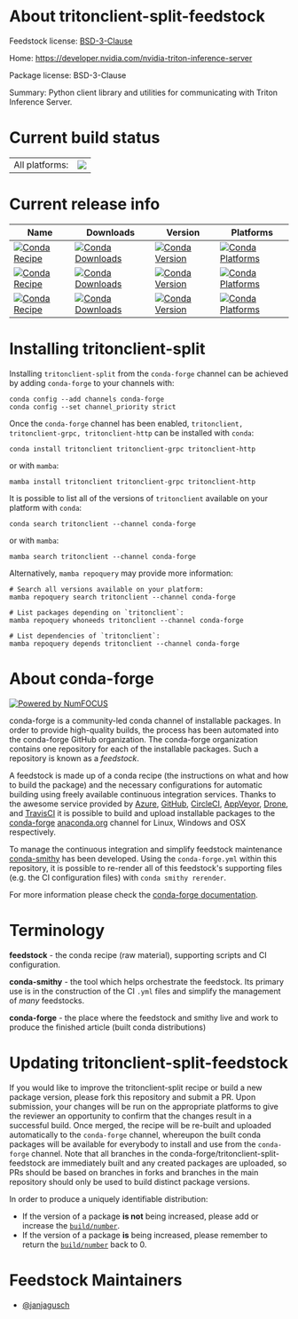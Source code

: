 About tritonclient-split-feedstock
==================================

Feedstock license: [BSD-3-Clause](https://github.com/conda-forge/tritonclient-split-feedstock/blob/main/LICENSE.txt)

Home: https://developer.nvidia.com/nvidia-triton-inference-server

Package license: BSD-3-Clause

Summary: Python client library and utilities for communicating with Triton Inference Server.

Current build status
====================


<table><tr><td>All platforms:</td>
    <td>
      <a href="https://dev.azure.com/conda-forge/feedstock-builds/_build/latest?definitionId=17709&branchName=main">
        <img src="https://dev.azure.com/conda-forge/feedstock-builds/_apis/build/status/tritonclient-split-feedstock?branchName=main">
      </a>
    </td>
  </tr>
</table>

Current release info
====================

| Name | Downloads | Version | Platforms |
| --- | --- | --- | --- |
| [![Conda Recipe](https://img.shields.io/badge/recipe-tritonclient-green.svg)](https://anaconda.org/conda-forge/tritonclient) | [![Conda Downloads](https://img.shields.io/conda/dn/conda-forge/tritonclient.svg)](https://anaconda.org/conda-forge/tritonclient) | [![Conda Version](https://img.shields.io/conda/vn/conda-forge/tritonclient.svg)](https://anaconda.org/conda-forge/tritonclient) | [![Conda Platforms](https://img.shields.io/conda/pn/conda-forge/tritonclient.svg)](https://anaconda.org/conda-forge/tritonclient) |
| [![Conda Recipe](https://img.shields.io/badge/recipe-tritonclient--grpc-green.svg)](https://anaconda.org/conda-forge/tritonclient-grpc) | [![Conda Downloads](https://img.shields.io/conda/dn/conda-forge/tritonclient-grpc.svg)](https://anaconda.org/conda-forge/tritonclient-grpc) | [![Conda Version](https://img.shields.io/conda/vn/conda-forge/tritonclient-grpc.svg)](https://anaconda.org/conda-forge/tritonclient-grpc) | [![Conda Platforms](https://img.shields.io/conda/pn/conda-forge/tritonclient-grpc.svg)](https://anaconda.org/conda-forge/tritonclient-grpc) |
| [![Conda Recipe](https://img.shields.io/badge/recipe-tritonclient--http-green.svg)](https://anaconda.org/conda-forge/tritonclient-http) | [![Conda Downloads](https://img.shields.io/conda/dn/conda-forge/tritonclient-http.svg)](https://anaconda.org/conda-forge/tritonclient-http) | [![Conda Version](https://img.shields.io/conda/vn/conda-forge/tritonclient-http.svg)](https://anaconda.org/conda-forge/tritonclient-http) | [![Conda Platforms](https://img.shields.io/conda/pn/conda-forge/tritonclient-http.svg)](https://anaconda.org/conda-forge/tritonclient-http) |

Installing tritonclient-split
=============================

Installing `tritonclient-split` from the `conda-forge` channel can be achieved by adding `conda-forge` to your channels with:

```
conda config --add channels conda-forge
conda config --set channel_priority strict
```

Once the `conda-forge` channel has been enabled, `tritonclient, tritonclient-grpc, tritonclient-http` can be installed with `conda`:

```
conda install tritonclient tritonclient-grpc tritonclient-http
```

or with `mamba`:

```
mamba install tritonclient tritonclient-grpc tritonclient-http
```

It is possible to list all of the versions of `tritonclient` available on your platform with `conda`:

```
conda search tritonclient --channel conda-forge
```

or with `mamba`:

```
mamba search tritonclient --channel conda-forge
```

Alternatively, `mamba repoquery` may provide more information:

```
# Search all versions available on your platform:
mamba repoquery search tritonclient --channel conda-forge

# List packages depending on `tritonclient`:
mamba repoquery whoneeds tritonclient --channel conda-forge

# List dependencies of `tritonclient`:
mamba repoquery depends tritonclient --channel conda-forge
```


About conda-forge
=================

[![Powered by
NumFOCUS](https://img.shields.io/badge/powered%20by-NumFOCUS-orange.svg?style=flat&colorA=E1523D&colorB=007D8A)](https://numfocus.org)

conda-forge is a community-led conda channel of installable packages.
In order to provide high-quality builds, the process has been automated into the
conda-forge GitHub organization. The conda-forge organization contains one repository
for each of the installable packages. Such a repository is known as a *feedstock*.

A feedstock is made up of a conda recipe (the instructions on what and how to build
the package) and the necessary configurations for automatic building using freely
available continuous integration services. Thanks to the awesome service provided by
[Azure](https://azure.microsoft.com/en-us/services/devops/), [GitHub](https://github.com/),
[CircleCI](https://circleci.com/), [AppVeyor](https://www.appveyor.com/),
[Drone](https://cloud.drone.io/welcome), and [TravisCI](https://travis-ci.com/)
it is possible to build and upload installable packages to the
[conda-forge](https://anaconda.org/conda-forge) [anaconda.org](https://anaconda.org/)
channel for Linux, Windows and OSX respectively.

To manage the continuous integration and simplify feedstock maintenance
[conda-smithy](https://github.com/conda-forge/conda-smithy) has been developed.
Using the ``conda-forge.yml`` within this repository, it is possible to re-render all of
this feedstock's supporting files (e.g. the CI configuration files) with ``conda smithy rerender``.

For more information please check the [conda-forge documentation](https://conda-forge.org/docs/).

Terminology
===========

**feedstock** - the conda recipe (raw material), supporting scripts and CI configuration.

**conda-smithy** - the tool which helps orchestrate the feedstock.
                   Its primary use is in the construction of the CI ``.yml`` files
                   and simplify the management of *many* feedstocks.

**conda-forge** - the place where the feedstock and smithy live and work to
                  produce the finished article (built conda distributions)


Updating tritonclient-split-feedstock
=====================================

If you would like to improve the tritonclient-split recipe or build a new
package version, please fork this repository and submit a PR. Upon submission,
your changes will be run on the appropriate platforms to give the reviewer an
opportunity to confirm that the changes result in a successful build. Once
merged, the recipe will be re-built and uploaded automatically to the
`conda-forge` channel, whereupon the built conda packages will be available for
everybody to install and use from the `conda-forge` channel.
Note that all branches in the conda-forge/tritonclient-split-feedstock are
immediately built and any created packages are uploaded, so PRs should be based
on branches in forks and branches in the main repository should only be used to
build distinct package versions.

In order to produce a uniquely identifiable distribution:
 * If the version of a package **is not** being increased, please add or increase
   the [``build/number``](https://docs.conda.io/projects/conda-build/en/latest/resources/define-metadata.html#build-number-and-string).
 * If the version of a package **is** being increased, please remember to return
   the [``build/number``](https://docs.conda.io/projects/conda-build/en/latest/resources/define-metadata.html#build-number-and-string)
   back to 0.

Feedstock Maintainers
=====================

* [@janjagusch](https://github.com/janjagusch/)

